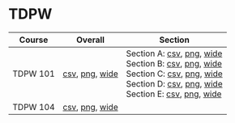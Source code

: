# TDPW

| Course | Overall | Section |
| ------ | ------- | ------- |
| TDPW 101 | [csv](https://github.com/UCSD-Historical-Enrollment-Data/2025Winter/blob/main/overall/TDPW%20101.csv), [png](https://raw.githubusercontent.com/UCSD-Historical-Enrollment-Data/2025Winter/main/plot_overall/TDPW%20101.png), [wide](https://raw.githubusercontent.com/UCSD-Historical-Enrollment-Data/2025Winter/main/plot_overall_wide/TDPW%20101.png) | Section A: [csv](https://github.com/UCSD-Historical-Enrollment-Data/2025Winter/blob/main/section/TDPW%20101_A.csv), [png](https://raw.githubusercontent.com/UCSD-Historical-Enrollment-Data/2025Winter/main/plot_section/TDPW%20101_A.png), [wide](https://raw.githubusercontent.com/UCSD-Historical-Enrollment-Data/2025Winter/main/plot_section_wide/TDPW%20101_A.png)<br>Section B: [csv](https://github.com/UCSD-Historical-Enrollment-Data/2025Winter/blob/main/section/TDPW%20101_B.csv), [png](https://raw.githubusercontent.com/UCSD-Historical-Enrollment-Data/2025Winter/main/plot_section/TDPW%20101_B.png), [wide](https://raw.githubusercontent.com/UCSD-Historical-Enrollment-Data/2025Winter/main/plot_section_wide/TDPW%20101_B.png)<br>Section C: [csv](https://github.com/UCSD-Historical-Enrollment-Data/2025Winter/blob/main/section/TDPW%20101_C.csv), [png](https://raw.githubusercontent.com/UCSD-Historical-Enrollment-Data/2025Winter/main/plot_section/TDPW%20101_C.png), [wide](https://raw.githubusercontent.com/UCSD-Historical-Enrollment-Data/2025Winter/main/plot_section_wide/TDPW%20101_C.png)<br>Section D: [csv](https://github.com/UCSD-Historical-Enrollment-Data/2025Winter/blob/main/section/TDPW%20101_D.csv), [png](https://raw.githubusercontent.com/UCSD-Historical-Enrollment-Data/2025Winter/main/plot_section/TDPW%20101_D.png), [wide](https://raw.githubusercontent.com/UCSD-Historical-Enrollment-Data/2025Winter/main/plot_section_wide/TDPW%20101_D.png)<br>Section E: [csv](https://github.com/UCSD-Historical-Enrollment-Data/2025Winter/blob/main/section/TDPW%20101_E.csv), [png](https://raw.githubusercontent.com/UCSD-Historical-Enrollment-Data/2025Winter/main/plot_section/TDPW%20101_E.png), [wide](https://raw.githubusercontent.com/UCSD-Historical-Enrollment-Data/2025Winter/main/plot_section_wide/TDPW%20101_E.png) |
| TDPW 104 | [csv](https://github.com/UCSD-Historical-Enrollment-Data/2025Winter/blob/main/overall/TDPW%20104.csv), [png](https://raw.githubusercontent.com/UCSD-Historical-Enrollment-Data/2025Winter/main/plot_overall/TDPW%20104.png), [wide](https://raw.githubusercontent.com/UCSD-Historical-Enrollment-Data/2025Winter/main/plot_overall_wide/TDPW%20104.png) |  |
